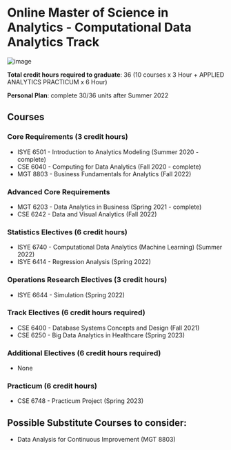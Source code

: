 # Online Master of Science in Analytics - Computational Data Analytics Track
![image](https://user-images.githubusercontent.com/61436947/116816896-22bcc880-ab21-11eb-9c04-87f2269be075.png)


__Total credit hours required to graduate__: 36 (10 courses x 3 Hour + APPLIED ANALYTICS PRACTICUM x 6 Hour)

__Personal Plan__: complete 30/36 units after Summer 2022

## Courses

### Core Requirements (3 credit hours)
- ISYE 6501 - Introduction to Analytics Modeling (Summer 2020 - complete)
- CSE 6040 - Computing for Data Analytics (Fall 2020 - complete)
- MGT 8803 - Business Fundamentals for Analytics (Fall 2022) 
### Advanced Core Requirements
- MGT 6203 - Data Analytics in Business (Spring 2021 - complete)
- CSE 6242 - Data and Visual Analytics (Fall 2022)
### Statistics Electives (6 credit hours)
- ISYE 6740 - Computational Data Analytics (Machine Learning) (Summer 2022)
- ISYE 6414 - Regression Analysis (Spring 2022)
### Operations Research Electives (3 credit hours)
- ISYE 6644 - Simulation (Spring 2022)
### Track Electives (6 credit hours required)
- CSE 6400 - Database Systems Concepts and Design (Fall 2021)
- CSE 6250 - Big Data Analytics in Healthcare (Spring 2023)
### Additional Electives (6 credit hours required)
- None
### Practicum (6 credit hours)
- CSE 6748 - Practicum Project (Spring 2023)

## Possible Substitute Courses to consider:
- Data Analysis for Continuous Improvement (MGT 8803)

